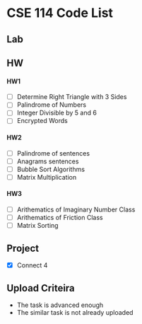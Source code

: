 # CSE 114 Code List

## Lab

## HW
#### HW1
  - [ ] Determine Right Triangle with 3 Sides
  - [ ] Palindrome of Numbers
  - [ ] Integer Divisible by 5 and 6
  - [ ] Encrypted Words
#### HW2
  - [ ] Palindrome of sentences
  - [ ] Anagrams sentences
  - [ ] Bubble Sort Algorithms
  - [ ] Matrix Multiplication
#### HW3
  - [ ] Arithematics of Imaginary Number Class
  - [ ] Arithematics of Friction Class
  - [ ] Matrix Sorting

## Project
- [x] Connect 4


## Upload Criteira
- The task is advanced enough
- The similar task is not already uploaded
